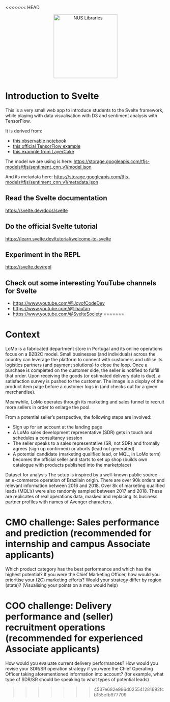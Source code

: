 <<<<<<< HEAD
<p align="center">
  <a href="https://nus.edu.sg/nuslibraries">
    <img alt="NUS Libraries" src="public/NUSL_logo.png" width="200" alt="NUS Libraries logo"/>
  </a>
</p>

# Introduction to Svelte

This is a very small web app to introduce students to the Svelte framework, while playing with data visualisation with D3 and sentiment analysis with TensorFlow.

It is derived from:

- [this observable notebook](https://observablehq.com/@jashkenas/sentiment-analysis-with-tensorflow-js)
- [this official TensorFlow example](https://github.com/tensorflow/tfjs-examples/tree/master/sentiment)
- [this example from LayerCake](https://layercake.graphics/example/Line)

The model we are using is here: https://storage.googleapis.com/tfjs-models/tfjs/sentiment_cnn_v1/model.json

And its metadata here: https://storage.googleapis.com/tfjs-models/tfjs/sentiment_cnn_v1/metadata.json

## Read the Svelte documentation

https://svelte.dev/docs/svelte

## Do the official Svelte tutorial

https://learn.svelte.dev/tutorial/welcome-to-svelte

## Experiment in the REPL

https://svelte.dev/repl

## Check out some interesting YouTube channels for Svelte

- https://www.youtube.com/@JoyofCodeDev
- https://www.youtube.com/@lihautan
- https://www.youtube.com/@SvelteSociety
=======
# Context
LoMo is a fabricated department store in Portugal and its online operations focus on a B2B2C model. Small businesses (and individuals) across the country can leverage the platform to connect with customers and utilise its logistics partners (and payment solutions) to close the loop. Once a purchase is completed on the customer side, the seller is notified to fulfill that order. Upon receiving the goods (or estimated delivery date is due), a satisfaction survey is pushed to the customer. The image is a display of the product item page before a customer logs in (and checks out for a given merchandise).


Meanwhile, LoMo operates through its marketing and sales funnel to recruit more sellers in order to enlarge the pool. 

From a potential seller’s perspective, the following steps are involved: 
- Sign up for an account at the landing page
- A LoMo sales development representative (SDR) gets in touch and schedules a consultancy session
- The seller speaks to a sales representative (SR, not SDR) and fromally agrees (sign up confirmed) or aborts (lead not generated)
- A potential candidate (marketing qualified lead, or MQL, in LoMo term) becomes the official seller and starts to set up shop (builds own catalogue with products published into the marketplace)

Dataset for analysis
The setup is inspired by a well-known public source - an e-commerce operation of Brazilain origin. There are over 90k orders and relevant information between 2016 and 2018. Over 8k of marketing qualified leads (MQL’s) were also randomly sampled between 2017 and 2018. These are replicates of real operations data, masked and replacing its business partner profiles with names of Avenger characters.

# CMO challenge: Sales performance and prediction (recommended for internship and campus Associate applicants)

Which product category has the best performance and which has the highest potential?
If you were the Chief Marketing Officer, how would you prioritise your (2C) marketing efforts? Would your strategy differ by region (state)? (Visualising your points on a map would help)

# COO challenge: Delivery performance and (seller) recruitment operations (recommended for experienced Associate applicants)

How would you evaluate current delivery performances? 
How would you revise your SDR/SR operation strategy if you were the Chief Operating Officer taking aforementioned information into account? (for example, what type of SDR/SR should be speaking to what types of potential leads)
>>>>>>> 4537e682e996d025541281692fcb155efb977709
